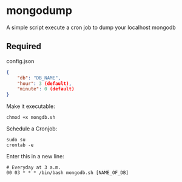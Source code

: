 # mongodump
A simple script execute a cron job to dump your localhost mongodb

## Required
config.json
``` json
{
    "db": "DB_NAME",
    "hour": 3 (default),
    "minute": 0 (default)
}
```

Make it executable:

```
chmod +x mongdb.sh
```

Schedule a Cronjob:

```
sudo su
crontab -e
```

Enter this in a new line:

```
# Everyday at 3 a.m.
00 03 * * * /bin/bash mongodb.sh [NAME_OF_DB]
```